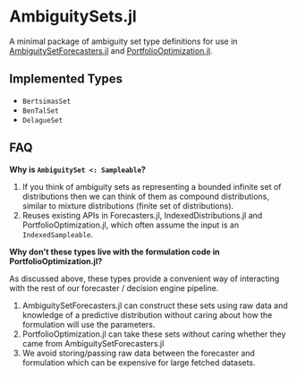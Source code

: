 # AmbiguitySets.jl


A minimal package of ambiguity set type definitions for use in
[AmbiguitySetForecasters.jl](https://gitlab.invenia.ca/invenia/research/AmbiguitySetForecasters.jl) and
[PortfolioOptimization.jl](https://gitlab.invenia.ca/invenia/PortfolioOptimization.jl).

## Implemented Types

- `BertsimasSet`
- `BenTalSet`
- `DelagueSet`

## FAQ

__Why is `AmbiguitySet <: Sampleable`?__

1. If you think of ambiguity sets as representing a bounded infinite set of distributions then we can think of them as compound distributions, similar to mixture distributions (finite set of distributions).
2. Reuses existing APIs in Forecasters.jl, IndexedDistributions.jl and PortfolioOptimization.jl, which often assume the input is an `IndexedSampleable`.

__Why don't these types live with the formulation code in PortfolioOptimization.jl?__

As discussed above, these types provide a convenient way of interacting with the rest of our forecaster / decision engine pipeline.

1. AmbiguitySetForecasters.jl can construct these sets using raw data and knowledge of a predictive distribution without caring about how the formulation will use the parameters.
2. PortfolioOptimization.jl can take these sets without caring whether they came from AmbiguitySetForecasters.jl
3. We avoid storing/passing raw data between the forecaster and formulation which can be expensive for large fetched datasets.
